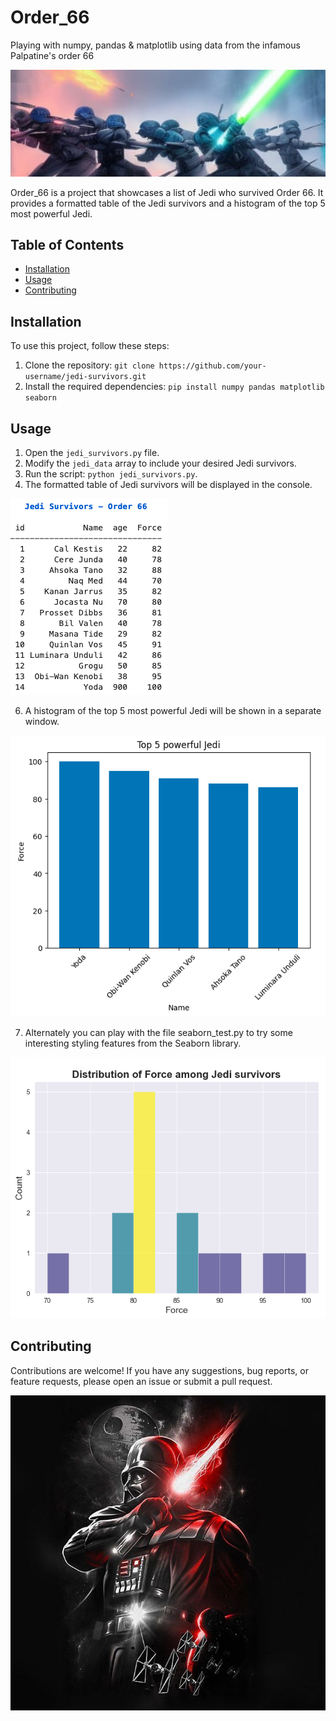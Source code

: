 # Order_66
Playing with numpy, pandas &amp; matplotlib using data from the infamous Palpatine's order 66

![order66](img/order66.jpeg)

Order_66 is a project that showcases a list of Jedi who survived Order 66. It provides a formatted table of the Jedi survivors and a histogram of the top 5 most powerful Jedi.

## Table of Contents
- [Installation](#installation)
- [Usage](#usage)
- [Contributing](#contributing)

## Installation

To use this project, follow these steps:

1. Clone the repository: `git clone https://github.com/your-username/jedi-survivors.git`
2. Install the required dependencies: `pip install numpy pandas matplotlib seaborn`

## Usage

1. Open the `jedi_survivors.py` file.
2. Modify the `jedi_data` array to include your desired Jedi survivors.
3. Run the script: `python jedi_survivors.py`.
4. The formatted table of Jedi survivors will be displayed in the console.

![table.png](img/table.png)

6. A histogram of the top 5 most powerful Jedi will be shown in a separate window.

![histogram.png](img/histogram.png)

7. Alternately you can play with the file seaborn_test.py to try some interesting styling features from the Seaborn library.

![seaborn.png](img/seaborn.png)

## Contributing

Contributions are welcome! If you have any suggestions, bug reports, or feature requests, please open an issue or submit a pull request.

![darth_vader](img/darth_vader.jpeg)
